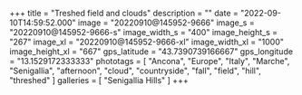 +++
title = "Treshed field and clouds"
description = ""
date = "2022-09-10T14:59:52.000"
image = "20220910@145952-9666"
image_s = "20220910@145952-9666-s"
image_width_s = "400"
image_height_s = "267"
image_xl = "20220910@145952-9666-xl"
image_width_xl = "1000"
image_height_xl = "667"
gps_latitude = "43.7390739166667"
gps_longitude = "13.1529172333333"
phototags = [ "Ancona", "Europe", "Italy", "Marche", "Senigallia", "afternoon", "cloud", "countryside", "fall", "field", "hill", "threshed" ]
galleries = [ "Senigallia Hills" ]
+++
